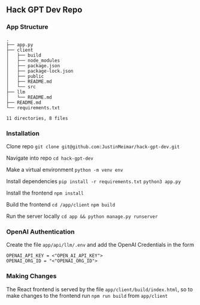 ## Hack GPT Dev Repo

### App Structure
```
.
├── app.py
├── client
│   ├── build
│   ├── node_modules
│   ├── package.json
│   ├── package-lock.json
│   ├── public
│   ├── README.md
│   └── src
├── llm
│   └── README.md
├── README.md
└── requirements.txt

11 directories, 8 files
```

### Installation

Clone repo
`git clone git@github.com:JustinMeimar/hack-gpt-dev.git`

Navigate into repo
`cd hack-gpt-dev`

Make a virtual environment
`python -m venv env` 

Install dependencies
`pip install -r requirements.txt`
`python3 app.py`

Install the frontend
`npm install`

Build the frontend
`cd /app/client`
`npm build`

Run the server locally
`cd app && python manage.py runserver`

### OpenAI Authentication
Create the file `app/api/llm/.env` and add the OpenAI Credentials in the form
```
OPENAI_API_KEY = <"OPEN_AI_API_KEY">
OPENAI_ORG_ID = "<"OPENAI_ORG_ID">
```  

### Making Changes

The React frontend is served by the file `app/client/build/index.html`, so to make changes to the frontend run `npm run build` from `app/client`